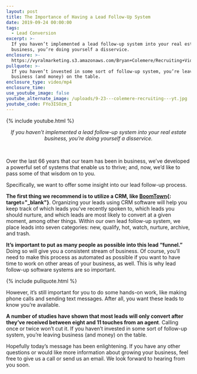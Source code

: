 ```yaml
---
layout: post
title: The Importance of Having a Lead Follow-Up System
date: 2019-09-24 00:00:00
tags:
  - Lead Conversion
excerpt: >-
  If you haven’t implemented a lead follow-up system into your real estate
  business, you’re doing yourself a disservice.
enclosure: >-
  https://vyralmarketing.s3.amazonaws.com/Bryan+Colemere/Recruiting+Videos/The+Importance+of+Having+a+Lead+Follow-Up+System.mp4
pullquote: >-
  If you haven’t invested in some sort of follow-up system, you’re leaving
  business (and money) on the table.
enclosure_type: video/mp4
enclosure_time:
use_youtube_image: false
youtube_alternate_image: /uploads/9-23---colemere-recruiting---yt.jpg
youtube_code: FYo3ISOzm_I
---
```


{% include youtube.html %}

<center><em>If you haven&rsquo;t implemented a lead follow-up system into your real estate business, you&rsquo;re doing yourself a disservice.</em></center>

&nbsp;

Over the last 66 years that our team has been in business, we’ve developed a powerful set of systems that enable us to thrive; and, now, we’d like to pass some of that wisdom on to you.

Specifically, we want to offer some insight into our lead follow-up process.

**The first thing we recommend is to utilize a CRM, like [BoomTown](https://boomtownroi.com/){: target="_blank"}**. Organizing your leads using CRM software will help you keep track of which leads you’ve recently spoken to, which leads you should nurture, and which leads are most likely to convert at a given moment, among other things. Within our own lead follow-up system, we place leads into seven categories: new, qualify, hot, watch, nurture, archive, and trash.

**It’s important to put as many people as possible into this lead “funnel.”** Doing so will give you a consistent stream of business. Of course, you’ll need to make this process as automated as possible if you want to have time to work on other areas of your business, as well. This is why lead follow-up software systems are so important.

{% include pullquote.html %}

However, it’s still important for you to do some hands-on work, like making phone calls and sending text messages. After all, you want these leads to know you’re available.

**A number of studies have shown that most leads will only convert after they’ve received between eight and 11 touches from an agent**. Calling once or twice won’t cut it. If you haven’t invested in some sort of follow-up system, you’re leaving business (and money) on the table.

Hopefully today’s message has been enlightening. If you have any other questions or would like more information about growing your business, feel free to give us a call or send us an email. We look forward to hearing from you soon.
